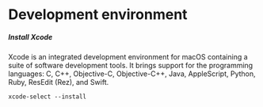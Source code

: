 # Development environment

##### Install Xcode

Xcode is an integrated development environment for macOS containing a suite of software development tools. It brings support for the programming languages: C, C++, Objective-C, Objective-C++, Java, AppleScript, Python, Ruby, ResEdit \(Rez\), and Swift.

```
xcode-select --install
```



